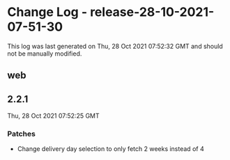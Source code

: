 # Change Log - release-28-10-2021-07-51-30

This log was last generated on Thu, 28 Oct 2021 07:52:32 GMT and should not be manually modified.

## web
## 2.2.1
Thu, 28 Oct 2021 07:52:25 GMT

### Patches

- Change delivery day selection to only fetch 2 weeks instead of 4

